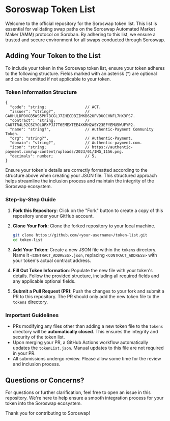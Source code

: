 # Soroswap Token List

Welcome to the official repository for the Soroswap token list. This list is essential for validating swap paths on the Soroswap Automated Market Maker (AMM) protocol on Soroban. By adhering to this list, we ensure a trusted and secure environment for all swaps conducted through Soroswap.

## Adding Your Token to the List

To include your token in the Soroswap token list, ensure your token adheres to the following structure. Fields marked with an asterisk (*) are optional and can be omitted if not applicable to your token.

### Token Information Structure

```plaintext
{
  "code": "string;                 // ACT.
  "issuer": "string?",             // GAHHULDPDVGB5WS5PH7BCGLJ7ZHECDBIIMKB62UPVDUOCHNFL7HX3FS7.
  "contract": "string;             // CAU7TR4L52CSCYOLOPXPJJ7T6EMEXTEE4XKRH2ASY23EFYEMU5WUFYP2.
  "name": "string?",               // Authentic-Payment Community Token.
  "org": "string?",                // Authentic-Payment.
  "domain": "string?",             // Authentic-payment.com.
  "icon": "string;                 // https://authentic-payment.com/wp-content/uploads/2023/01/IMG_1156.png.
  "decimals": number;              // 5.
}
```

Ensure your token's details are correctly formatted according to the structure above when creating your JSON file. This structured approach helps streamline the inclusion process and maintain the integrity of the Soroswap ecosystem.

### Step-by-Step Guide

1. **Fork this Repository**: Click on the "Fork" button to create a copy of this repository under your GitHub account.

2. **Clone Your Fork**: Clone the forked repository to your local machine.

   ```bash
   git clone https://github.com/<your-username>/token-list.git
   cd token-list
   ```

3. **Add Your Token**: Create a new JSON file within the `tokens` directory. Name it `<CONTRACT_ADDRESS>.json`, replacing `<CONTRACT_ADDRESS>` with your token's actual contract address.

4. **Fill Out Token Information**: Populate the new file with your token's details. Follow the provided structure, including all required fields and any applicable optional fields.

5. **Submit a Pull Request (PR)**: Push the changes to your fork and submit a PR to this repository. The PR should only add the new token file to the `tokens` directory.

### Important Guidelines

- PRs modifying any files other than adding a new token file to the `tokens` directory will be **automatically closed**. This ensures the integrity and security of the token list.
- Upon merging your PR, a GitHub Actions workflow automatically updates the `tokenList.json`. Manual updates to this file are not required in your PR.
- All submissions undergo review. Please allow some time for the review and inclusion process.

## Questions or Concerns?

For questions or further clarification, feel free to open an issue in this repository. We're here to help ensure a smooth integration process for your token into the Soroswap ecosystem.

Thank you for contributing to Soroswap!
